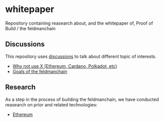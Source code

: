 # whitepaper

Repository containing reasearch about, and the whitepaper of, Proof of Build / the feldmanchain 

## Discussions

This repository uses [discussions](https://github.com/feldmanchain/whitepaper/discussions) to talk about different topic of interests.

* [Why not use X (Ethereum, Cardano, Polkadot, etc)](https://github.com/feldmanchain/whitepaper/discussions/1)
* [Goals of the feldmanchain](https://github.com/feldmanchain/whitepaper/discussions/3)

## Research

As a step in the process of building the feldmanchain, we have conducted reasearch on prior and related technologies:

* [Ethereum](/research/ethereum.md)